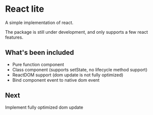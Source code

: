 # React lite

A simple implementation of react.

The package is still under development, and only supports a few react features.

## What's been included

- Pure function component
- Class component (supports setState, no lifecycle method support)
- ReactDOM support (dom update is not fully optimized)
- Bind component event to native dom event

## Next

Implement fully optimized dom update
